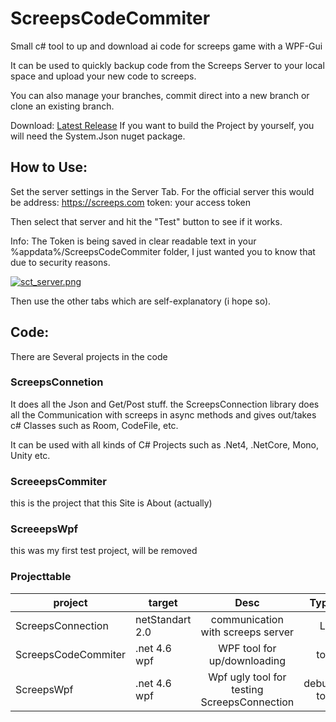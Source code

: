 # ScreepsCodeCommiter

Small c# tool to up and download ai code for screeps game with a WPF-Gui 

It can be used to quickly backup code from the Screeps Server to your local space and upload your new code to screeps.

You can also manage your branches, commit direct into a new branch or clone an existing branch.

Download: [Latest Release](https://github.com/Salmakis/ScreepsCodeCommiter/releases/latest)
If you want to build the Project by yourself, you will need the System.Json nuget package.

## How to Use:
Set the server settings in the Server Tab.
For the official server this would be 
address: https://screeps.com
token: your access token

Then select that server and hit the "Test" button to see if it works.

Info: The Token is being saved in clear readable text in your %appdata%/ScreepsCodeCommiter folder, I just wanted you to know that due to security reasons.

[![sct_server.png](https://s13.postimg.org/3pvb1ijqv/sct_server.png)](https://postimg.org/image/6jygeylwz/)

Then use the other tabs which are self-explanatory (i hope so).

## Code:

There are Several projects in the code
### ScreepsConnetion
It does all the Json and Get/Post stuff.
the ScreepsConnection library does all the Communication with screeps in async methods and gives out/takes c# Classes such as Room, CodeFile, etc.

It can be used with all kinds of C# Projects such as .Net4, .NetCore, Mono, Unity etc.

### ScreeepsCommiter
this is the project that this Site is About (actually)

### ScreeepsWpf
this was my first test project, will be removed 

### Projecttable

project | target          |Desc           | Type  |
---| --------------- |:-------------:| -----:|
ScreepsConnection| netStandart 2.0 | communication with screeps server|Lib |
ScreepsCodeCommiter| .net 4.6 wpf    |WPF tool for up/downloading    |tool|
ScreepsWpf| .net 4.6 wpf    |Wpf ugly tool for testing ScreepsConnection |debug tool |


